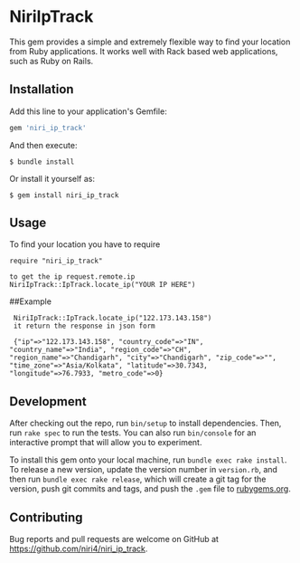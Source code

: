 # NiriIpTrack

<!-- Welcome to your new gem! In this directory, you'll find the files you need to be able to package up your Ruby library into a gem. Put your Ruby code in the file `lib/niri_ip_track`. To experiment with that code, run `bin/console` for an interactive prompt.

Todo: Delete this and the text above, and describe your gem -->
This gem provides a simple and extremely flexible way to find your location from Ruby applications. It works well with Rack based web applications, such as Ruby on Rails.


## Installation

Add this line to your application's Gemfile:

```ruby
gem 'niri_ip_track'
```

And then execute:

    $ bundle install

Or install it yourself as:

    $ gem install niri_ip_track

## Usage
To find your location you have to require

    require "niri_ip_track"

    to get the ip request.remote.ip
    NiriIpTrack::IpTrack.locate_ip("YOUR IP HERE")

##Example

     NiriIpTrack::IpTrack.locate_ip("122.173.143.158")
     it return the response in json form

     {"ip"=>"122.173.143.158", "country_code"=>"IN", "country_name"=>"India", "region_code"=>"CH", "region_name"=>"Chandigarh", "city"=>"Chandigarh", "zip_code"=>"", "time_zone"=>"Asia/Kolkata", "latitude"=>30.7343, "longitude"=>76.7933, "metro_code"=>0}

<!-- TOdO: Write usage instructions here -->

## Development

After checking out the repo, run `bin/setup` to install dependencies. Then, run `rake spec` to run the tests. You can also run `bin/console` for an interactive prompt that will allow you to experiment.

To install this gem onto your local machine, run `bundle exec rake install`. To release a new version, update the version number in `version.rb`, and then run `bundle exec rake release`, which will create a git tag for the version, push git commits and tags, and push the `.gem` file to [rubygems.org](https://rubygems.org).

## Contributing

Bug reports and pull requests are welcome on GitHub at https://github.com/niri4/niri_ip_track.
